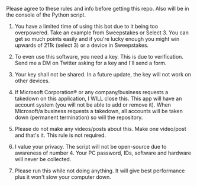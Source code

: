 Please agree to these rules and info before getting this repo. Also will be in the console of the Python script.

1. You have a limited time of using this bot due to it being too overpowered. Take an example from Sweepstakes or Select 3. You can get so much points easily and if you're lucky enough you might win upwards of 211k (select 3) or a device in Sweepstakes.

2. To even use this software, you need a key. This is due to verification. Send me a DM on Twitter asking for a key and I'll send a form.

3. Your key shall not be shared. In a future update, the key will not work on other devices.

4. If Microsoft Corporation® or any company/business requests a takedown on this application, I WILL close this. This app will have an account system (you will not be able to add or remove it). When Microsoft/a business requests a takedown, all accounts will be taken down (permanent termination) so will the repository.

5. Please do not make any videos/posts about this. Make one video/post and that's it. This rule is not required.

6. I value your privacy. The script will not be open-source due to awareness of number 4. Your PC password, IDs, software and hardware will never be collected.

7. Please run this while not doing anything. It will give best performance plus it won't slow your computer down.
